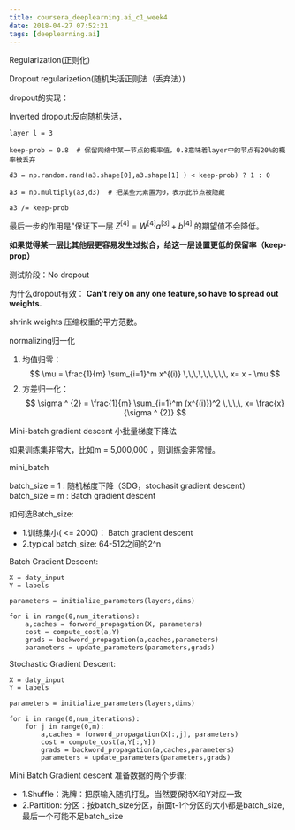 ```yaml
---
title: coursera_deeplearning.ai_c1_week4
date: 2018-04-27 07:52:21
tags: [deeplearning.ai]
---
```



Regularization(正则化)

Dropout regularizetion(随机失活正则法（丢弃法）)

dropout的实现：

Inverted dropout:反向随机失活，

```
layer l = 3

keep-prob = 0.8  # 保留网络中某一节点的概率值，0.8意味着layer中的节点有20%的概率被丢弃

d3 = np.random.rand(a3.shape[0],a3.shape[1] ) < keep-prob) ? 1 : 0

a3 = np.multiply(a3,d3)  # 把某些元素置为0，表示此节点被隐藏

a3 /= keep-prob 
```

最后一步的作用是"保证下一层 $Z^{[4]} = W^{[4]}  a^{[3]} + b^{[4]}$ 的期望值不会降低。

**如果觉得某一层比其他层更容易发生过拟合，给这一层设置更低的保留率（keep-prop）**

测试阶段：No dropout

为什么dropout有效： **Can't rely on any one feature,so have to spread out weights.**

shrink weights 压缩权重的平方范数。

normalizing归一化

1. 均值归零：
$$ \mu = \frac{1}{m} \sum_{i=1}^m x^{(i)} \,\,\,\,\,\,\,\,\,  x= x - \mu $$
2. 方差归一化： 
$$ \sigma ^ {2} = \frac{1}{m} \sum_{i=1}^m (x^{(i)})^2  \,\,\,\,  x=   \frac{x}{\sigma ^ {2}} $$


Mini-batch gradient descent 小批量梯度下降法

如果训练集非常大，比如m = 5,000,000 ，则训练会非常慢。

mini_batch

batch_size = 1 : 随机梯度下降（SDG，stochasit gradient descent）
batch_size = m : Batch gradient descent

如何选Batch_size:

- 1.训练集小( <= 2000)： Batch gradient descent
- 2.typical batch_size: 64-512之间的2^n


Batch Gradient Descent:

```
X = daty_input
Y = labels

parameters = initialize_parameters(layers,dims)

for i in range(0,num_iterations):
    a,caches = forword_propagation(X, parameters)
    cost = compute_cost(a,Y)
    grads = backword_propagation(a,caches,parameters)
    parameters = update_parameters(parameters,grads)
```

Stochastic Gradient Descent:

```
X = daty_input
Y = labels

parameters = initialize_parameters(layers,dims)

for i in range(0,num_iterations):
    for j in range(0,m):
        a,caches = forword_propagation(X[:,j], parameters)
        cost = compute_cost(a,Y[:,Y])
        grads = backword_propagation(a,caches,parameters)
        parameters = update_parameters(parameters,grads)
```

Mini Batch Gradient descent 准备数据的两个步骤;

- 1.Shuffle：洗牌：把原输入随机打乱，当然要保持X和Y对应一致
- 2.Partition: 分区：按batch_size分区，前面t-1个分区的大小都是batch_size,最后一个可能不足batch_size

